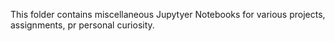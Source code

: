 This folder contains miscellaneous Jupytyer Notebooks for various projects, assignments, pr personal curiosity.
